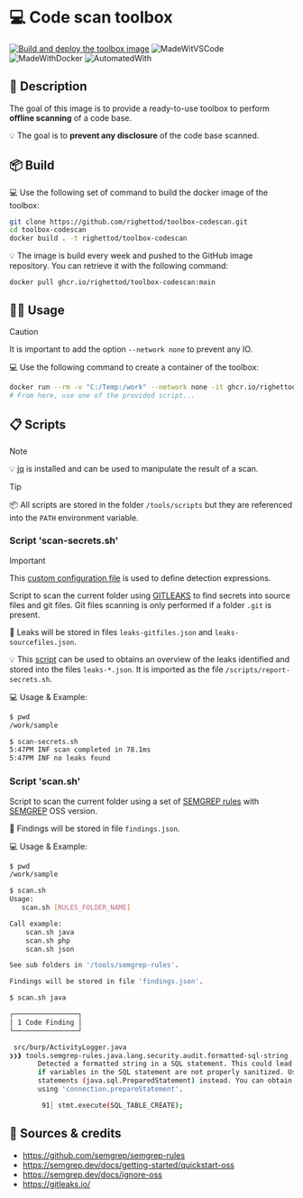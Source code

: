 # 💻 Code scan toolbox

[![Build and deploy the toolbox image](https://github.com/righettod/toolbox-codescan/actions/workflows/build_docker_image.yml/badge.svg?branch=main)](https://github.com/righettod/toolbox-codescan/actions/workflows/build_docker_image.yml) ![MadeWitVSCode](https://img.shields.io/static/v1?label=Made%20with&message=VisualStudio%20Code&color=blue&?style=for-the-badge&logo=visualstudio) ![MadeWithDocker](https://img.shields.io/static/v1?label=Made%20with&message=Docker&color=blue&?style=for-the-badge&logo=docker) ![AutomatedWith](https://img.shields.io/static/v1?label=Automated%20with&message=GitHub%20Actions&color=blue&?style=for-the-badge&logo=github)

## 🎯 Description

The goal of this image is to provide a ready-to-use toolbox to perform **offline scanning** of a code base.

💡 The goal is to **prevent any disclosure** of the code base scanned.

## 📦 Build

💻 Use the following set of command to build the docker image of the toolbox:

```bash
git clone https://github.com/righettod/toolbox-codescan.git
cd toolbox-codescan
docker build . -t righettod/toolbox-codescan
```

💡 The image is build every week and pushed to the GitHub image repository. You can retrieve it with the following command:

`docker pull ghcr.io/righettod/toolbox-codescan:main`

## 👨‍💻 Usage

>[!CAUTION]
> It is important to add the option `--network none` to prevent any IO.

💻 Use the following command to create a container of the toolbox:

```bash
docker run --rm -v "C:/Temp:/work" --network none -it ghcr.io/righettod/toolbox-codescan:main
# From here, use one of the provided script...
```

## 📋 Scripts

> [!NOTE]
> 💡 [jq](https://jqlang.github.io/jq/) is installed and can be used to manipulate the result of a scan.

> [!TIP]
> 📦 All scripts are stored in the folder `/tools/scripts` but they are referenced into the `PATH` environment variable.

### Script 'scan-secrets.sh'

> [!IMPORTANT]
> This [custom configuration file](https://github.com/righettod/toolbox-pentest-web/blob/master/templates/gitleaks-custom-config.toml) is used to define detection expressions.

Script to scan the current folder using [GITLEAKS](https://github.com/gitleaks/gitleaks) to find secrets into source files and git files. Git files scanning is only performed if a folder `.git` is present.

🐜 Leaks will be stored in files `leaks-gitfiles.json` and `leaks-sourcefiles.json`.

💡 This [script](https://github.com/righettod/toolbox-pentest-web/blob/master/scripts/generate-report-gitleaks.py) can be used to obtains an overview of the leaks identified and stored into the files `leaks-*.json`. It is imported as the file `/scripts/report-secrets.sh`. 

💻 Usage & Example:

```bash
$ pwd
/work/sample

$ scan-secrets.sh
5:47PM INF scan completed in 78.1ms
5:47PM INF no leaks found
```

### Script 'scan.sh'

Script to scan the current folder using a set of [SEMGREP rules](https://github.com/semgrep/semgrep-rules) with [SEMGREP](https://semgrep.dev/) OSS version.

🐜 Findings will be stored in file `findings.json`.

💻 Usage & Example:

```bash
$ pwd
/work/sample

$ scan.sh
Usage:
   scan.sh [RULES_FOLDER_NAME]

Call example:
    scan.sh java
    scan.sh php
    scan.sh json

See sub folders in '/tools/semgrep-rules'.

Findings will be stored in file 'findings.json'.

$ scan.sh java

┌────────────────┐
│ 1 Code Finding │
└────────────────┘

 src/burp/ActivityLogger.java
❯❯❱ tools.semgrep-rules.java.lang.security.audit.formatted-sql-string
       Detected a formatted string in a SQL statement. This could lead to SQL injection
       if variables in the SQL statement are not properly sanitized. Use a prepared
       statements (java.sql.PreparedStatement) instead. You can obtain a PreparedStatement
       using 'connection.prepareStatement'.

        91┆ stmt.execute(SQL_TABLE_CREATE);
```

## 🤝 Sources & credits

* <https://github.com/semgrep/semgrep-rules>
* <https://semgrep.dev/docs/getting-started/quickstart-oss>
* <https://semgrep.dev/docs/ignore-oss>
* <https://gitleaks.io/>
